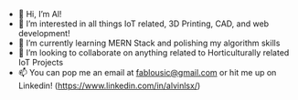 - 👋 Hi, I’m Al!
- 👀 I’m interested in all things IoT related, 3D Printing, CAD, and web development!
- 🌱 I’m currently learning MERN Stack and polishing my algorithm skills
- 💞️ I’m looking to collaborate on anything related to Horticulturally related IoT Projects
- 📫 You can pop me an email at fablousic@gmail.com or hit me up on Linkedin! (https://www.linkedin.com/in/alvinlsx/)

<!---
everon987/everon987 is a ✨ special ✨ repository because its `README.md` (this file) appears on your GitHub profile.
You can click the Preview link to take a look at your changes.
--->
